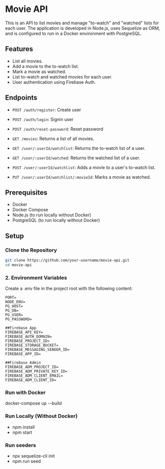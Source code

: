 # Movie API

This is an API to list movies and manage "to-watch" and "watched" lists for each user. The application is developed in Node.js, uses Sequelize as ORM, and is configured to run in a Docker environment with PostgreSQL.

## Features

- List all movies.
- Add a movie to the to-watch list.
- Mark a movie as watched.
- List to-watch and watched movies for each user.
- User authentication using Firebase Auth.

## Endpoints

- `POST /auth/register`: Create user
- `POST /auth/login`: Signin user
- `POST /auth/reset-password`: Reset password

- `GET /movies`: Returns a list of all movies.

- `GET /user/:userId/watchlist`: Returns the to-watch list of a user.
- `GET /user/:userId/watched`: Returns the watched list of a user.
- `POST /user/:userId/watchlist`: Adds a movie to a user's to-watch list.
- `PUT /user/:userId/watchlist/:movieId`: Marks a movie as watched.

## Prerequisites

- Docker
- Docker Compose
- Node.js (to run locally without Docker)
- PostgreSQL (to run locally without Docker)

## Setup

### Clone the Repository

```bash
git clone https://github.com/your-username/movie-api.git
cd movie-api
```

### 2. Environment Variables
Create a .env file in the project root with the following content:

```
PORT=
NODE_ENV=
PG_HOST=
PG_DB=
PG_USER=
PG_PASSWORD=

##Firebase App
FIREBASE_API_KEY=
FIREBASE_AUTH_DOMAIN=
FIREBASE_PROJECT_ID=
FIREBASE_STORAGE_BUCKET=
FIREBASE_MESSAGING_SENDER_ID=
FIREBASE_APP_ID=

##Firebase Admin
FIREBASE_ADM_PROJECT_ID=
FIREBASE_ADM_PRIVATE_KEY_ID=
FIREBASE_ADM_CLIENT_EMAIL=
FIREBASE_ADM_CLIENT_ID=
```
### Run with Docker

docker-compose up --build

### Run Locally (Without Docker)
- npm install
- npm start

### Run seeders
- npx sequelize-cli init
- npm run seed
